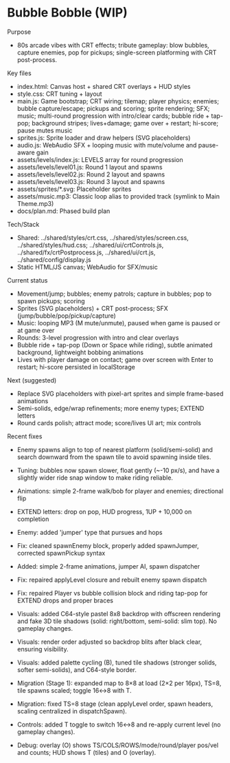 # Bubble Bobble (WIP)

Purpose
- 80s arcade vibes with CRT effects; tribute gameplay: blow bubbles, capture enemies, pop for pickups; single-screen platforming with CRT post-process.

Key files
- index.html: Canvas host + shared CRT overlays + HUD styles
- style.css: CRT tuning + layout
- main.js: Game bootstrap; CRT wiring; tilemap; player physics; enemies; bubble capture/escape; pickups and scoring; sprite rendering; SFX; music; multi-round progression with intro/clear cards; bubble ride + tap-pop; background stripes; lives+damage; game over + restart; hi-score; pause mutes music
- sprites.js: Sprite loader and draw helpers (SVG placeholders)
- audio.js: WebAudio SFX + looping music with mute/volume and pause-aware gain
- assets/levels/index.js: LEVELS array for round progression
- assets/levels/level01.js: Round 1 layout and spawns
- assets/levels/level02.js: Round 2 layout and spawns
- assets/levels/level03.js: Round 3 layout and spawns
- assets/sprites/*.svg: Placeholder sprites
- assets/music.mp3: Classic loop alias to provided track (symlink to Main Theme.mp3)
- docs/plan.md: Phased build plan

Tech/Stack
- Shared: ../shared/styles/crt.css, ../shared/styles/screen.css, ../shared/styles/hud.css; ../shared/ui/crtControls.js, ../shared/fx/crtPostprocess.js, ../shared/ui/crt.js, ../shared/config/display.js
- Static HTML/JS canvas; WebAudio for SFX/music

Current status
- Movement/jump; bubbles; enemy patrols; capture in bubbles; pop to spawn pickups; scoring
- Sprites (SVG placeholders) + CRT post-process; SFX (jump/bubble/pop/pickup/capture)
- Music: looping MP3 (M mute/unmute), paused when game is paused or at game over
- Rounds: 3-level progression with intro and clear overlays
- Bubble ride + tap-pop (Down or Space while riding), subtle animated background, lightweight bobbing animations
- Lives with player damage on contact; game over screen with Enter to restart; hi-score persisted in localStorage

Next (suggested)
- Replace SVG placeholders with pixel-art sprites and simple frame-based animations
- Semi-solids, edge/wrap refinements; more enemy types; EXTEND letters
- Round cards polish; attract mode; score/lives UI art; mix controls

Recent fixes
- Enemy spawns align to top of nearest platform (solid/semi-solid) and search downward from the spawn tile to avoid spawning inside tiles.
- Tuning: bubbles now spawn slower, float gently (~-10 px/s), and have a slightly wider ride snap window to make riding reliable.
- Animations: simple 2-frame walk/bob for player and enemies; directional flip
- EXTEND letters: drop on pop, HUD progress, 1UP + 10,000 on completion
- Enemy: added 'jumper' type that pursues and hops

- Fix: cleaned spawnEnemy block, properly added spawnJumper, corrected spawnPickup syntax
- Added: simple 2-frame animations, jumper AI, spawn dispatcher
- Fix: repaired applyLevel closure and rebuilt enemy spawn dispatch
- Fix: repaired Player vs bubble collision block and riding tap-pop for EXTEND drops and proper braces
- Visuals: added C64-style pastel 8x8 backdrop with offscreen rendering and fake 3D tile shadows (solid: right/bottom, semi-solid: slim top). No gameplay changes.
- Visuals: render order adjusted so backdrop blits after black clear, ensuring visibility.
- Visuals: added palette cycling (B), tuned tile shadows (stronger solids, softer semi-solids), and C64-style border.
- Migration (Stage 1): expanded map to 8×8 at load (2×2 per 16px), TS=8, tile spawns scaled; toggle 16↔8 with T.
- Migration: fixed TS=8 stage (clean applyLevel order, spawn headers, scaling centralized in dispatchSpawn).
- Controls: added T toggle to switch 16↔8 and re-apply current level (no gameplay changes).
- Debug: overlay (O) shows TS/COLS/ROWS/mode/round/player pos/vel and counts; HUD shows T (tiles) and O (overlay).
